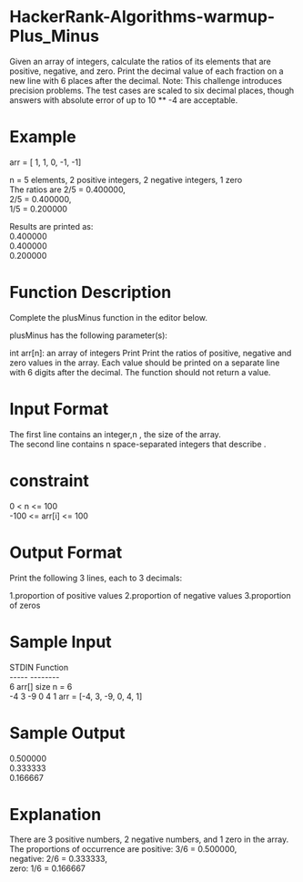 # HackerRank-Algorithms-warmup-Plus_Minus

Given an array of integers, calculate the ratios of its elements that are positive, negative, and zero. Print the decimal value of each fraction on a new line with 6 places after the decimal.
Note: This challenge introduces precision problems. The test cases are scaled to six decimal places, though answers with absolute error of up to 10 ** -4 are acceptable.

# Example

arr = [ 1, 1, 0, -1, -1]

n = 5 elements, 2 positive integers, 2 negative integers, 1 zero\
The ratios are 2/5 = 0.400000,\
2/5 = 0.400000,\
1/5 = 0.200000

Results are printed as:\
0.400000\
0.400000\
0.200000

# Function Description

Complete the plusMinus function in the editor below.

plusMinus has the following parameter(s):

int arr[n]: an array of integers
Print
Print the ratios of positive, negative and zero values in the array. Each value should be printed on a separate line with 6 digits after the decimal. The function should not return a value.

# Input Format

The first line contains an integer,n , the size of the array.\
The second line contains n space-separated integers that describe .

# constraint

0 < n <= 100\
-100 <= arr[i] <= 100

# Output Format

Print the following 3 lines, each to 3 decimals:

1.proportion of positive values
2.proportion of negative values
3.proportion of zeros

# Sample Input

STDIN           Function\
-----           --------\
6               arr[] size n = 6\
-4 3 -9 0 4 1   arr = [-4, 3, -9, 0, 4, 1]

# Sample Output

0.500000\
0.333333\
0.166667

# Explanation

There are 3 positive numbers, 2 negative numbers, and 1 zero in the array.\
The proportions of occurrence are positive: 3/6 = 0.500000,\
negative: 2/6 = 0.333333,\
zero: 1/6 = 0.166667
